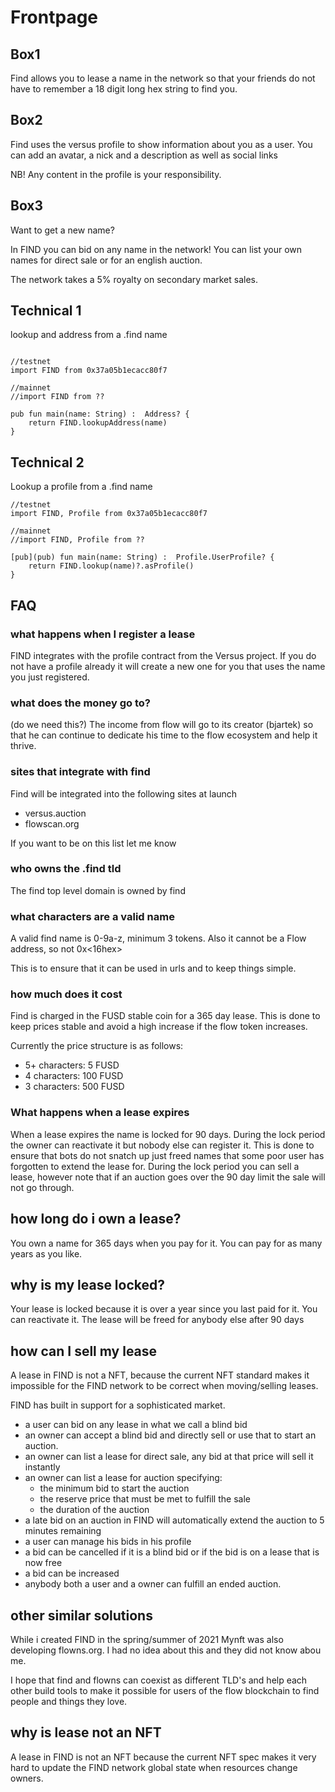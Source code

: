 # Frontpage


## Box1

Find allows you to lease a name in the network so that your friends do not have to remember a 18 digit long hex string to find you.


## Box2
Find uses the versus profile to show information about you as a user. You can add an avatar, a nick and a description as well as social links

NB! Any content in the profile is your responsibility. 

## Box3

Want to get a new name?

In FIND you can bid on any name in the network! You can list your own names for direct sale or for an english auction. 

The network takes a 5% royalty on secondary market sales. 


## Technical 1
lookup and address from a .find name
```

//testnet
import FIND from 0x37a05b1ecacc80f7

//mainnet
//import FIND from ??

pub fun main(name: String) :  Address? {
    return FIND.lookupAddress(name)
}
```

## Technical 2
Lookup a profile from a .find name
```
//testnet
import FIND, Profile from 0x37a05b1ecacc80f7

//mainnet
//import FIND, Profile from ??

[pub](pub) fun main(name: String) :  Profile.UserProfile? {
    return FIND.lookup(name)?.asProfile()
}
```

## FAQ


### what happens when I register a lease
FIND integrates with the profile contract from the Versus project. If you do not have a profile already it will create a new one for you that uses the name you just registered. 


###  what does the money go to?
(do we need this?)
The income from flow will go to its creator (bjartek) so that he can continue to dedicate his time to the flow ecosystem and help it thrive.

### sites that integrate with find 
Find will be integrated into the following sites at launch
 - versus.auction
 - flowscan.org

If you want to be on this list let me know

###  who owns the .find tld
The find top level domain is owned by find 

### what characters are a valid name
A valid find name is 0-9a-z, minimum 3 tokens. Also it cannot be a Flow address, so not 0x<16hex>

This is to ensure that it can be used in urls and to keep things simple.

### how much does it cost
Find is charged in the FUSD stable coin for a 365 day lease. This is done to keep prices stable and avoid a high increase if the flow token increases. 

Currently the price structure is as follows:
 - 5+ characters: 5 FUSD
 - 4 characters: 100 FUSD
 - 3 characters: 500 FUSD
 
 
### What happens when a lease expires
When a lease expires the name is locked for 90 days. 
During the lock period the owner can reactivate it but nobody else can register it. 
This is done to ensure that bots do not snatch up just freed names that some poor user has forgotten to extend the lease for.
During the lock period you can sell a lease, however note that if an auction goes over the 90 day limit the sale will not go through.

## how long do i own a lease?
You own a name for 365 days when you pay for it. You can pay for as many years as you like.

## why is my lease locked?
Your lease is locked because it is over a year since you last paid for it. You can reactivate it. The lease will be freed for anybody else after 90 days

## how can I sell my lease
A lease in FIND is not a NFT, because the current NFT standard makes it impossible for the FIND network to be correct when moving/selling leases. 

FIND has built in support for a sophisticated market. 
 - a user can bid on any lease in what we call a blind bid
 - an owner can accept a blind bid and directly sell or use that to start an auction.
 - an owner can list a lease for direct sale, any bid at that price will sell it instantly
 - an owner can list a lease for auction specifying: 
   - the minimum bid to start the auction
   - the reserve price that must be met to fulfill the sale
   - the duration of the auction
 - a late bid on an auction in FIND will automatically extend the auction to 5 minutes remaining
 - a user can manage his bids in his profile
  - a bid can be cancelled if it is a blind bid or if the bid is on a lease that is now free 
  - a bid can be increased
 - anybody both a user and a owner can fulfill an ended auction. 

## other similar solutions
While i created FIND in the spring/summer of 2021 Mynft was also developing flowns.org. I had no idea about this and they did not know abou me. 

I hope that find and flowns can coexist as different TLD's and help each other build tools to make it possible for users of the flow blockchain to find people and things they love. 

## why is lease not an NFT
A lease in FIND is not an NFT because the current NFT spec makes it very hard to update the FIND network global state when resources change owners. 

